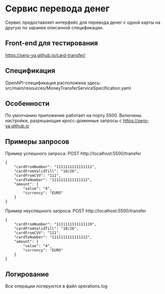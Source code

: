 
# Сервис перевода денег
Сервис предоставляет интерфейс для перевода денег с одной карты на другую по заранее описанной спецификации.

## Front-end для тестирования
https://serp-ya.github.io/card-transfer/

## Спецификация
OpenAPI-спецификация расположена здесь:
src/main/resources/MoneyTransferServiceSpecification.yaml

## Особенности
По умолчанию приложение работает на порту 5500.
Включены настройки, разрешающие кросс-доменные запросы с https://serp-ya.github.io

## Примеры запросов
Пример успешного запроса:
POST http://localhost:5500/transfer
```
{
    "cardFromNumber": "1111111111111111",
    "cardFromValidTill": "10/26",
    "cardFromCVV": "111",
    "cardToNumber": "1111111111111112",
    "amount": {
        "value": "4",
        "currency": "EURO"
    }
}
```
Пример неуспешного запроса:
POST http://localhost:5500/transfer
```
{
    "cardFromNumber": "1111111111111119",
    "cardFromValidTill": "10/26",
    "cardFromCVV": "111",
    "cardToNumber": "1111111111111112",
    "amount": {
        "value": "4",
        "currency": "EURO"
    }
}
```

## Логирование
Все операции логируются в файл operations.log